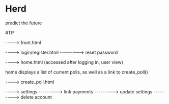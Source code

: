 # Herd
predict the future


#TP

----> front.html

----> login/register.html
---------> reset password

----> home.html (accessed after logging in, user view)

home displays a list of current polls, as well as a link to create_poll()

----> create_poll.html

----> settings
---------> link payments
---------> update settings
---------> delete account
